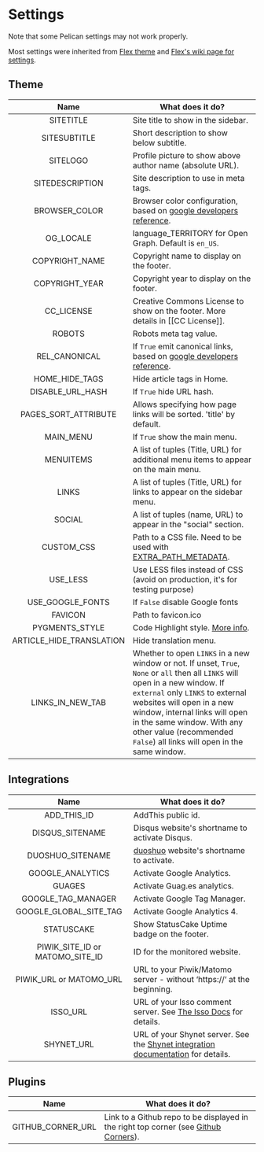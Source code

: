 # Settings

Note that some Pelican settings may not work properly.

Most settings were inherited from [Flex theme](https://github.com/alexandrevicenzi/Flex) and [Flex's wiki page for settings](https://github.com/alexandrevicenzi/Flex/wiki/Custom-Settings).

## Theme

| Name | What does it do? |
|:----:|------------------|
| SITETITLE            | Site title to show in the sidebar.                                                  |
| SITESUBTITLE         | Short description to show below subtitle.                                           |
| SITELOGO             | Profile picture to show above author name (absolute URL).                           |
| SITEDESCRIPTION      | Site description to use in meta tags.                                               |
| BROWSER_COLOR        | Browser color configuration, based on [google developers reference][1].             |
| OG_LOCALE            | language_TERRITORY for Open Graph. Default is `en_US`.                              |
| COPYRIGHT_NAME       | Copyright name to display on the footer.                                            |
| COPYRIGHT_YEAR       | Copyright year to display on the footer.                                            |
| CC_LICENSE           | Creative Commons License to show on the footer. More details in [[CC License]].     |
| ROBOTS               | Robots meta tag value.                                                              |
| REL_CANONICAL        | If `True` emit canonical links, based on [google developers reference][5].          |
| HOME_HIDE_TAGS       | Hide article tags in Home.                                                          |
| DISABLE_URL_HASH     | If `True` hide URL hash.                                                            |
| PAGES_SORT_ATTRIBUTE | Allows specifying how page links will be sorted. 'title' by default.                |
| MAIN_MENU            | If `True` show the main menu.                                                       |
| MENUITEMS            | A list of tuples (Title, URL) for additional menu items to appear on the main menu. |
| LINKS                | A list of tuples (Title, URL) for links to appear on the sidebar menu.              |
| SOCIAL               | A list of tuples (name, URL) to appear in the "social" section.                     |
| CUSTOM_CSS           | Path to a CSS file. Need to be used with [EXTRA_PATH_METADATA][2].                  |
| USE_LESS             | Use LESS files instead of CSS (avoid on production, it's for testing purpose)       |
| USE_GOOGLE_FONTS     | If `False` disable Google fonts                                                     |
| FAVICON              | Path to favicon.ico                                                                 |
| PYGMENTS_STYLE       | Code Highlight style. [More info][3].                                               |
| ARTICLE_HIDE_TRANSLATION | Hide translation menu.                                                          |
| LINKS_IN_NEW_TAB     | Whether to open `LINKS` in a new window or not. If unset, `True`, `None` or `all` then all `LINKS` will open in a new window. If `external` only `LINKS` to external websites will open in a new window, internal links will open in the same window. With any other value (recommended `False`) all links will open in the same window. |

## Integrations

| Name | What does it do? |
|:----:|------------------|
| ADD_THIS_ID                      | AddThis public id.                                                     |
| DISQUS_SITENAME                  | Disqus website's shortname to activate Disqus.                         |
| DUOSHUO_SITENAME                 | [duoshuo](http://duoshuo.com/) website's shortname to activate.        |
| GOOGLE_ANALYTICS                 | Activate Google Analytics.                                             |
| GUAGES                           | Activate Guag.es analytics.                                            |
| GOOGLE_TAG_MANAGER               | Activate Google Tag Manager.                                           |
| GOOGLE_GLOBAL_SITE_TAG           | Activate Google Analytics 4.                                           |
| STATUSCAKE                       | Show StatusCake Uptime badge on the footer.                            |
| PIWIK_SITE_ID or MATOMO_SITE_ID  | ID for the monitored website.                                          |
| PIWIK_URL or MATOMO_URL          | URL to your Piwik/Matomo server - without ‘https://‘ at the beginning.  |
| ISSO_URL                         | URL of your Isso comment server. See [The Isso Docs](https://posativ.org/isso/docs/configuration/client/#data-isso) for details. |
| SHYNET_URL                       | URL of your Shynet server. See the [Shynet integration documentation](shynet.md) for details. |

## Plugins

| Name | What does it do? |
|:----:|------------------|
| GITHUB_CORNER_URL | Link to a Github repo to be displayed in the right top corner (see [Github Corners][4]). |

[1]: https://developers.google.com/web/fundamentals/design-and-ui/browser-customization/theme-color
[2]: http://docs.getpelican.com/en/stable/settings.html#path-metadata
[3]: https://github.com/alexandrevicenzi/Flex/wiki/Code-Highlight
[4]: https://github.com/tholman/github-corners
[5]: https://developers.google.com/search/docs/advanced/crawling/consolidate-duplicate-urls#specify-a-canonical-page
